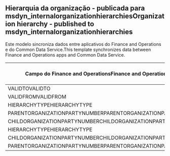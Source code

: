 ## <a name="organization-hierarchy---published-to-msdyn_internalorganizationhierarchies"></a><span data-ttu-id="6893b-101">Hierarquia da organização - publicada para msdyn_internalorganizationhierarchies</span><span class="sxs-lookup"><span data-stu-id="6893b-101">Organization hierarchy - published to msdyn_internalorganizationhierarchies</span></span>

<span data-ttu-id="6893b-102">Este modelo sincroniza dados entre aplicativos do Finance and Operations e do Common Data Service.</span><span class="sxs-lookup"><span data-stu-id="6893b-102">This template synchronizes data between Finance and Operations apps and Common Data Service.</span></span>

<span data-ttu-id="6893b-103">Campo do Finance and Operations</span><span class="sxs-lookup"><span data-stu-id="6893b-103">Finance and Operations field</span></span> | <span data-ttu-id="6893b-104">Tipo de mapa</span><span class="sxs-lookup"><span data-stu-id="6893b-104">Map type</span></span> | <span data-ttu-id="6893b-105">Outro campo Dynamics 365</span><span class="sxs-lookup"><span data-stu-id="6893b-105">Other Dynamics 365 field</span></span> | <span data-ttu-id="6893b-106">Valor padrão</span><span class="sxs-lookup"><span data-stu-id="6893b-106">Default value</span></span>
---|---|---|---
<span data-ttu-id="6893b-107">VALIDTO</span><span class="sxs-lookup"><span data-stu-id="6893b-107">VALIDTO</span></span> | > | <span data-ttu-id="6893b-108">msdyn_validto</span><span class="sxs-lookup"><span data-stu-id="6893b-108">msdyn_validto</span></span> | 
<span data-ttu-id="6893b-109">VALIDFROM</span><span class="sxs-lookup"><span data-stu-id="6893b-109">VALIDFROM</span></span> | > | <span data-ttu-id="6893b-110">msdyn_validfrom</span><span class="sxs-lookup"><span data-stu-id="6893b-110">msdyn_validfrom</span></span> | 
<span data-ttu-id="6893b-111">HIERARCHYTYPE</span><span class="sxs-lookup"><span data-stu-id="6893b-111">HIERARCHYTYPE</span></span> | > | <span data-ttu-id="6893b-112">msdyn_hierarchytypename</span><span class="sxs-lookup"><span data-stu-id="6893b-112">msdyn_hierarchytypename</span></span> | 
<span data-ttu-id="6893b-113">PARENTORGANIZATIONPARTYNUMBER</span><span class="sxs-lookup"><span data-stu-id="6893b-113">PARENTORGANIZATIONPARTYNUMBER</span></span> | > | <span data-ttu-id="6893b-114">msdyn_parentpartyid</span><span class="sxs-lookup"><span data-stu-id="6893b-114">msdyn_parentpartyid</span></span> | 
<span data-ttu-id="6893b-115">CHILDORGANIZATIONPARTYNUMBER</span><span class="sxs-lookup"><span data-stu-id="6893b-115">CHILDORGANIZATIONPARTYNUMBER</span></span> | > | <span data-ttu-id="6893b-116">msdyn_childpartyid</span><span class="sxs-lookup"><span data-stu-id="6893b-116">msdyn_childpartyid</span></span> | 
<span data-ttu-id="6893b-117">HIERARCHYTYPE</span><span class="sxs-lookup"><span data-stu-id="6893b-117">HIERARCHYTYPE</span></span> | > | <span data-ttu-id="6893b-118">msdyn_hierarchytypeid.msdyn_name</span><span class="sxs-lookup"><span data-stu-id="6893b-118">msdyn_hierarchytypeid.msdyn_name</span></span> | 
<span data-ttu-id="6893b-119">CHILDORGANIZATIONPARTYNUMBER</span><span class="sxs-lookup"><span data-stu-id="6893b-119">CHILDORGANIZATIONPARTYNUMBER</span></span> | > | <span data-ttu-id="6893b-120">msdyn_childid.msdyn_partynumber</span><span class="sxs-lookup"><span data-stu-id="6893b-120">msdyn_childid.msdyn_partynumber</span></span> | 
<span data-ttu-id="6893b-121">PARENTORGANIZATIONPARTYNUMBER</span><span class="sxs-lookup"><span data-stu-id="6893b-121">PARENTORGANIZATIONPARTYNUMBER</span></span> | > | <span data-ttu-id="6893b-122">msdyn_parentid.msdyn_partynumber</span><span class="sxs-lookup"><span data-stu-id="6893b-122">msdyn_parentid.msdyn_partynumber</span></span> | 
